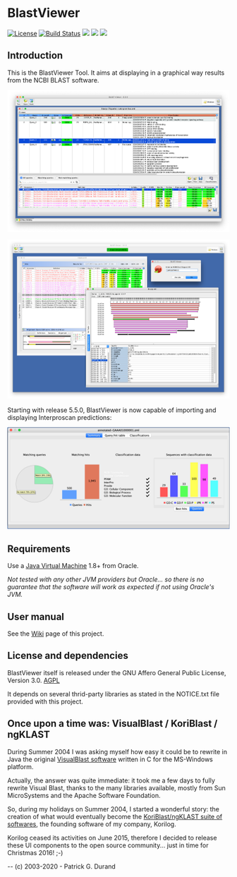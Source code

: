 # BlastViewer

[![License](https://img.shields.io/badge/license-Affero%20GPL%203.0-blue.svg)](https://www.gnu.org/licenses/agpl-3.0.txt) [![Build Status](https://travis-ci.org/pgdurand/BlastViewer.svg?branch=master)](https://travis-ci.org/pgdurand/BlastViewer) [![](https://tokei.rs/b1/github/pgdurand/BlastViewer?category=code)](https://github.com/pgdurand/BlastViewer) [![](https://img.shields.io/badge/platform-Java--1.8+-yellow.svg)](http://www.oracle.com/technetwork/java/javase/downloads/index.html) [![](https://img.shields.io/badge/run_on-Linux--macOS--Windows-yellowgreen.svg)]()

## Introduction

This is the BlastViewer Tool. It aims at displaying in a graphical way results from the NCBI BLAST software.

![BlastViewer](doc/BlastViewer-multiquery-with-BCO.png)

![BlastViewer](doc/BlastViewer.png)

Starting with release 5.5.0, BlastViewer is now capable of importing and displaying Interproscan predictions:

![BlastViewer](doc/BlastViewer_Interproscan.png)


## Requirements

Use a [Java Virtual Machine](http://www.oracle.com/technetwork/java/javase/downloads/index.html) 1.8+ from Oracle.  

*Not tested with any other JVM providers but Oracle... so there is no guarantee that the software will work as expected if not using Oracle's JVM.*

## User manual


See the [Wiki](https://github.com/pgdurand/BlastViewer/wiki) page of this project.


## License and dependencies

BlastViewer itself is released under the GNU Affero General Public License, Version 3.0. [AGPL](https://www.gnu.org/licenses/agpl-3.0.txt)

It depends on several thrid-party libraries as stated in the NOTICE.txt file provided with this project.

## Once upon a time was: VisualBlast / KoriBlast / ngKLAST

During Summer 2004 I was asking myself how easy it could be to rewrite in Java the original [VisualBlast software](http://www.ncbi.nlm.nih.gov/pubmed/9283755) written in C for the MS-Windows platform.

Actually, the answer was quite immediate: it took me a few days to fully rewrite Visual Blast, thanks to the many libraries available, mostly from Sun MicroSystems and the Apache Software Foundation.

So, during my holidays on Summer 2004, I started a wonderful story: the creation of what would eventually become the [KoriBlast/ngKLAST suite of softwares](http://plealog.com/korilog/product-sheets/ngKLAST.pdf), the founding software of my company, Korilog.

Korilog ceased its activities on June 2015, therefore I decided to release these UI components to the open source community... just in time for Christmas 2016! ;-) 

--
(c) 2003-2020 - Patrick G. Durand
